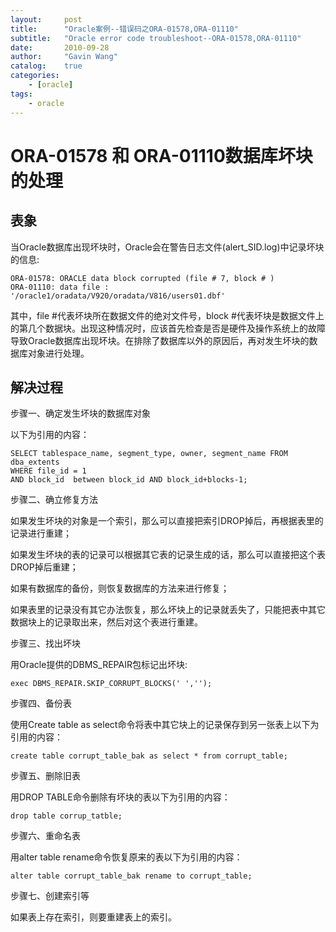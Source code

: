 ```yaml
---
layout:     post
title:      "Oracle案例--错误码之ORA-01578,ORA-01110"
subtitle:   "Oracle error code troubleshoot--ORA-01578,ORA-01110"
date:       2010-09-28
author:     "Gavin Wang"
catalog:    true
categories:
    - [oracle]
tags:
    - oracle
---
```


# ORA-01578 和 ORA-01110数据库坏块的处理


## 表象

当Oracle数据库出现坏块时，Oracle会在警告日志文件(alert_SID.log)中记录坏块的信息: 

```shell
ORA-01578: ORACLE data block corrupted (file # 7, block # ) 
ORA-01110: data file : '/oracle1/oradata/V920/oradata/V816/users01.dbf' 
```

其中，file #代表坏块所在数据文件的绝对文件号，block #代表坏块是数据文件上的第几个数据块。出现这种情况时，应该首先检查是否是硬件及操作系统上的故障导致Oracle数据库出现坏块。在排除了数据库以外的原因后，再对发生坏块的数据库对象进行处理。

## 解决过程

步骤一、确定发生坏块的数据库对象

以下为引用的内容：

```shell
SELECT tablespace_name, segment_type, owner, segment_name FROM dba_extents 
WHERE file_id = 1
AND block_id  between block_id AND block_id+blocks-1;
```

步骤二、确立修复方法

如果发生坏块的对象是一个索引，那么可以直接把索引DROP掉后，再根据表里的记录进行重建；

如果发生坏块的表的记录可以根据其它表的记录生成的话，那么可以直接把这个表DROP掉后重建；

如果有数据库的备份，则恢复数据库的方法来进行修复；

如果表里的记录没有其它办法恢复，那么坏块上的记录就丢失了，只能把表中其它数据块上的记录取出来，然后对这个表进行重建。

步骤三、找出坏块

用Oracle提供的DBMS_REPAIR包标记出坏块: 

```shell
exec DBMS_REPAIR.SKIP_CORRUPT_BLOCKS(' ',''); 
```

步骤四、备份表

使用Create table as select命令将表中其它块上的记录保存到另一张表上以下为引用的内容：

```shell
create table corrupt_table_bak as select * from corrupt_table; 
```

步骤五、删除旧表

用DROP TABLE命令删除有坏块的表以下为引用的内容：

```drop table corrup_tatble;  ```

步骤六、重命名表

用alter table rename命令恢复原来的表以下为引用的内容：

```alter table corrupt_table_bak rename to corrupt_table; ```

步骤七、创建索引等

如果表上存在索引，则要重建表上的索引。

